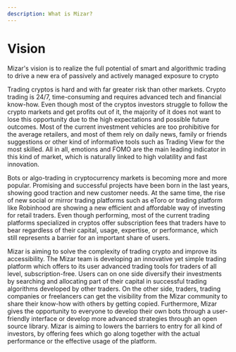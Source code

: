 ```yaml
---
description: What is Mizar?
---
```


# Vision

Mizar's vision is to realize the full potential of smart and algorithmic trading to drive a new era of passively and actively managed exposure to crypto

Trading cryptos is hard and with far greater risk than other markets. Crypto trading is 24/7, time-consuming and requires advanced tech and financial know-how. Even though most of the cryptos investors struggle to follow the crypto markets and get profits out of it, the majority of it does not want to lose this opportunity due to the high expectations and possible future outcomes. Most of the current investment vehicles are too prohibitive for the average retailers, and most of them rely on daily news, family or friends suggestions or other kind of informative tools such as Trading View for the most skilled. All in all, emotions and FOMO are the main leading indicator in this kind of market, which is naturally linked to high volatility and fast innovation. 

Bots or algo-trading in cryptocurrency markets is becoming more and more popular. Promising and successful projects have been born in the last years, showing good traction and new customer needs. At the same time, the rise of new social or mirror trading platforms such as eToro or trading platform like Robinhood are showing a new efficient and affordable way of investing for retail traders. Even though performing, most of the current trading platforms specialized in cryptos offer subscription fees that traders have to bear regardless of their capital, usage, expertise, or performance, which still represents a barrier for an important share of users.

Mizar is aiming to solve the complexity of trading crypto and improve its accessibility. The Mizar team is developing an innovative yet simple trading platform which offers to its user advanced trading tools for traders of all level, subscription-free. Users can on one side diversify their investments by searching and allocating part of their capital in successful trading algorithms developed by other traders.  On the other side, traders, trading companies or freelancers can get the visibility from the Mizar community to share their know-how with others by getting copied. Furthermore, Mizar gives the opportunity to everyone to develop their own bots through a user-friendly interface or develop more advanced strategies through an open source library. Mizar is aiming to lowers the barriers to entry for all kind of investors, by offering fees which go along together with the actual performance or the effective usage of the platform.  


